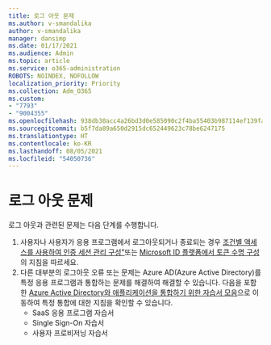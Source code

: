 ```yaml
---
title: 로그 아웃 문제
ms.author: v-smandalika
author: v-smandalika
manager: dansimp
ms.date: 01/17/2021
ms.audience: Admin
ms.topic: article
ms.service: o365-administration
ROBOTS: NOINDEX, NOFOLLOW
localization_priority: Priority
ms.collection: Adm_O365
ms.custom:
- "7793"
- "9004355"
ms.openlocfilehash: 938db30acc4a26bd3d0e585090c2f4ba55403b987114ef139fa74d4c2433a219
ms.sourcegitcommit: b5f7da89a650d2915dc652449623c78be6247175
ms.translationtype: HT
ms.contentlocale: ko-KR
ms.lasthandoff: 08/05/2021
ms.locfileid: "54050736"
---
```

# <a name="sign-out-issues"></a>로그 아웃 문제

로그 아웃과 관련된 문제는 다음 단계를 수행합니다.

1. 사용자나 사용자가 응용 프로그램에서 로그아웃되거나 종료되는 경우 [조건별 액세스를 사용하여 인증 세션 관리 구성"](https://docs.microsoft.com/azure/active-directory/conditional-access/howto-conditional-access-session-lifetime)또는 [Microsoft ID 플랫폼에서 토큰 수명 구성](https://docs.microsoft.com/azure/active-directory/develop/active-directory-configurable-token-lifetimes)의 지침을 따르세요.
2. 다른 대부분의 로그아웃 오류 또는 문제는 Azure AD(Azure Active Directory)를 특정 응용 프로그램과 통합하는 문제를 해결하여 해결할 수 있습니다. 다음을 포함한 [Azure Active Directory와 애플리케이션을 통합하기 위한 자습서 모음](https://docs.microsoft.com/azure/active-directory/saas-apps/tutorial-list)으로 이동하여 특정 통합에 대한 지침을 확인할 수 있습니다.
    - SaaS 응용 프로그램 자습서
    - Single Sign-On 자습서
    - 사용자 프로비저닝 자습서